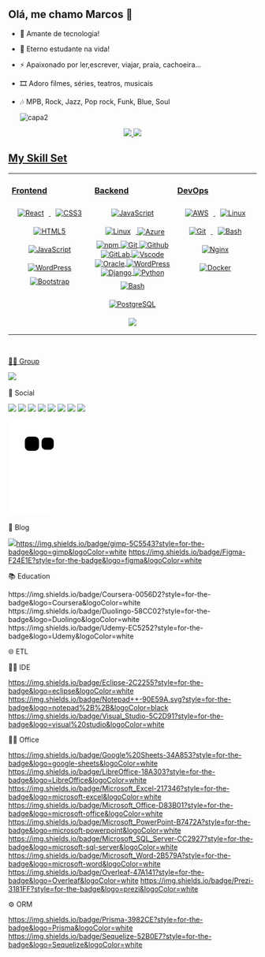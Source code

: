 ## Olá, me chamo Marcos 👋

- 🔭 Amante de tecnologia!                  
- 🌱 Eterno estudante na vida!
- ⚡ Apaixonado por ler,escrever, viajar, praia, cachoeira...
- 🎞  Adoro filmes, séries, teatros, musicais
- 🎶 MPB, Rock, Jazz, Pop rock, Funk, Blue, Soul

  ![capa2](https://user-images.githubusercontent.com/35399145/189922796-5ab06e80-0c41-4764-a4cb-1febd91ec1e8.jpg)
  
  <!--![capalivrov2_Prancheta-1](https://user-images.githubusercontent.com/35399145/189956937-ff5e74c8-fd68-487b-8f36-d70d8a7665f6.jpg)-->

<div align="center">
  <a href="https://github.com/emersoncarneirodasilva">
  <img height="165em" src="https://github-readme-stats.vercel.app/api?username=Maralvo&show_icons=true&theme=blue-green&include_all_commits=true&count_private=true" />
  <img height="165em" src="https://github-readme-stats.vercel.app/api/top-langs/?username=Maralvo&layout=compact&langs_count=7&theme=blue-green" />
</div>

  ## My Skill Set  
<table><tr><td valign="top" width="33%">

### Frontend  
<div align="center">  
<a href="https://reactjs.org/" target="_blank"><img style="margin: 10px" src="https://profilinator.rishav.dev/skills-assets/react-original-wordmark.svg" alt="React" height="50" /></a>  
<a href="https://www.w3schools.com/css/" target="_blank"><img style="margin: 10px" src="https://profilinator.rishav.dev/skills-assets/css3-original-wordmark.svg" alt="CSS3" height="50" /></a>  
<a href="https://en.wikipedia.org/wiki/HTML5" target="_blank"><img style="margin: 10px" src="https://profilinator.rishav.dev/skills-assets/html5-original-wordmark.svg" alt="HTML5" height="50" /></a>  
<a href="https://www.javascript.com/" target="_blank"><img style="margin: 10px" src="https://profilinator.rishav.dev/skills-assets/javascript-original.svg" alt="JavaScript" height="50" /></a>  
<a href="https://www.wp.com/" target="_blank"><img style="margin: 10px" alt="WordPress" height="50" src="https://cdn.jsdelivr.net/gh/devicons/devicon/icons/wordpress/wordpress-original.svg" height="50"/></a> 
<a href="https://www.bootstrap.com/" target="_blank"><img align="center" alt="Bootstrap" height="50" src="https://cdn.jsdelivr.net/gh/devicons/devicon/icons/bootstrap/bootstrap-original.svg" /></a>
</div>

</td><td valign="top" width="33%">

### Backend  
<div align="center">  
<a href="https://www.javascript.com/" target="_blank"><img style="margin: 10px" src="https://profilinator.rishav.dev/skills-assets/javascript-original.svg" alt="JavaScript" height="50" /></a>  
<a href="https://www.linux.org/" target="_blank"><img style="margin: 10px" src="https://profilinator.rishav.dev/skills-assets/linux-original.svg" alt="Linux" height="50" /></a>  
<a href="https://www.azure.com/" target="_blank"><img align="center" alt="Azure" height="30" src="https://cdn.jsdelivr.net/gh/devicons/devicon/icons/azure/azure-original.svg" />
<a href="https://www.npm.com/" target="_blank"><img align="center" alt="npm" height="30" src="https://cdn.jsdelivr.net/gh/devicons/devicon/icons/npm/npm-original-wordmark.svg" />
<a href="https://git.com/" target="_blank"><img align="center" alt="Git" height="30" src="https://cdn.jsdelivr.net/gh/devicons/devicon/icons/git/git-original.svg" />
<a href="https://github.com/" target="_blank"><img align="center" alt="Github" height="30" src="https://cdn.jsdelivr.net/gh/devicons/devicon/icons/github/github-original.svg" />
<a href="https://gitlab.com/" target="_blank"><img align="center" alt="GitLab" height="30" src="https://cdn.jsdelivr.net/gh/devicons/devicon/icons/gitlab/gitlab-original.svg" />
<a href="https://vscode.com/" target="_blank"><img align="center" alt="Vscode" height="30" src="https://cdn.jsdelivr.net/gh/devicons/devicon/icons/vscode/vscode-original.svg" />
  <a href="https://oracle.com/" target="_blank"><img align="center" alt="Oracle" height="30" src="https://cdn.jsdelivr.net/gh/devicons/devicon/icons/oracle/oracle-original.svg" />
  <a href="https://wp.com/" target="_blank"><img align="center" alt="WordPress" height="30"src="https://cdn.jsdelivr.net/gh/devicons/devicon/icons/wordpress/wordpress-original.svg" />
  <a href="https://django.com/" target="_blank"><img align="center" alt="Django" height="30"src="https://cdn.jsdelivr.net/gh/devicons/devicon/icons/django/django-plain.svg" />
  <a href="https://python.com/" target="_blank"><img align="center" alt="Python" height="30" src="https://cdn.jsdelivr.net/gh/devicons/devicon/icons/python/python-original-wordmark.svg" />
<a href="https://www.gnu.org/software/bash/" target="_blank"><img style="margin: 10px" src="https://profilinator.rishav.dev/skills-assets/gnu_bash-icon.svg" alt="Bash" height="50" /></a>  
<a href="https://www.postgresql.org/" target="_blank"><img style="margin: 10px" src="https://profilinator.rishav.dev/skills-assets/postgresql-original-wordmark.svg" alt="PostgreSQL" height="50" /></a>  
 <a href="https://www.redis.com/" target="_blank"><img style="margin: 10px" src="https://img.shields.io/badge/redis-%23DD0031.svg?&style=for-the-badge&logo=redis&logoColor=white height="50"/></a>  

</div>

</td><td valign="top" width="33%">

### DevOps  
<div align="center">  
<a href="https://angularjs.org/" target="_blank"><img style="margin: 10px" src="https://profilinator.rishav.dev/skills-assets/amazonwebservices-original-wordmark.svg" alt="AWS" height="50" /></a>  
<a href="https://www.linux.org/" target="_blank"><img style="margin: 10px" src="https://profilinator.rishav.dev/skills-assets/linux-original.svg" alt="Linux" height="50" /></a>  
<a href="https://github.com/" target="_blank"><img style="margin: 10px" src="https://profilinator.rishav.dev/skills-assets/git-scm-icon.svg" alt="Git" height="50" /></a>  
<a href="https://www.gnu.org/software/bash/" target="_blank"><img style="margin: 10px" src="https://profilinator.rishav.dev/skills-assets/gnu_bash-icon.svg" alt="Bash" height="50" /></a>  
<a href="https://www.nginx.com/" target="_blank"><img style="margin: 10px" src="https://profilinator.rishav.dev/skills-assets/nginx-original.svg" alt="Nginx" height="50" /></a>  
<a href="https://www.docker.com/" target="_blank"><img style="margin: 10px" src="https://profilinator.rishav.dev/skills-assets/docker-original-wordmark.svg" alt="Docker" height="50" /></a>
</div>

</td></tr></table>  
<div style="display: inline_block"><br>  
             

</div>
  
  🤜🤛 Group
  
<div>
    <a href="https://discord.com/channels/@MarcosAlvarenga#8820/"><img src="https://img.shields.io/badge/Discord-7289DA?style=for-the-badge&logo=discord&logoColor=white"></a>

  👨 Social
  <div>
    
  <a href="mailto:marcosalv@gmail.com"><img src="https://img.shields.io/badge/Gmail-D14836?style=for-the-badge&logo=gmail&logoColor=white" target="_blank"></a>
  <a href="https://www.linkedin.com/in/marcos-alvarenga-2bb75015/" target="_blank"><img src="https://img.shields.io/badge/-LinkedIn-%230077B5?style=for-the-badge&logo=linkedin&logoColor=white" target="_blank"></a>
 <a href="tel:+5584999887008"><img src="https://img.shields.io/badge/Telegram-2CA5E0?style=for-the-badge&logo=telegram&logoColor=white" target="_blank"></a>
<a href="https://twitter.com/Maralvo"><img src="https://img.shields.io/badge/Twitter-1DA1F2?style=for-the-badge&logo=twitter&logoColor=white"></a>
  <a href="https://www.instagram.com/maralvo/"><img src="https://img.shields.io/badge/Instagram-E4405F?style=for-the-badge&logo=instagram&logoColor=white"></a>
  <a href="https://independent.academia.edu/MarcosAlvarenga16"><img src="https://img.shields.io/badge/Academia-fff?style=for-the-badge&logo=academia&logoColor=black"></a>
  <a href="https://independent.academia.edu/MarcosAlvarenga16"><img src="https://img.shields.io/badge/GitHub-100000?style=for-the-badge&logo=github&logoColor=white"></a>
  <a href="https://gitlab.com/marcosalv"><img src="https://img.shields.io/badge/GitLab-330F63?style=for-the-badge&logo=gitlab&logoColor=white"></a>
  
![Snake animation](https://github.com/rafaballerini/rafaballerini/blob/output/github-contribution-grid-snake.svg)
 
  </div>
  
  📝 Blog
  <div>
    <a href="https://projetolivropostal.com.br/blog/"><img src="https://img.shields.io/badge/Wordpress-21759B?style=for-the-badge&logo=wordpress&logoColor=white
  </div>
      
      ☁ Cloud
      <div>
      https://img.shields.io/badge/Cloudflare-F38020?style=for-the-badge&logo=Cloudflare&logoColor=white
      https://img.shields.io/badge/Digital_Ocean-0080FF?style=for-the-badge&logo=DigitalOcean&logoColor=white
      https://img.shields.io/badge/Netlify-00C7B7?style=for-the-badge&logo=netlify&logoColor=white
      https://img.shields.io/badge/Oracle-F80000?style=for-the-badge&logo=oracle&logoColor=black
      </div>
   
    <div>
   🖍 Design
      https://img.shields.io/badge/gimp-5C5543?style=for-the-badge&logo=gimp&logoColor=white
      https://img.shields.io/badge/Figma-F24E1E?style=for-the-badge&logo=figma&logoColor=white
   </div>
   
   📚 Education
   <div>
     https://img.shields.io/badge/Coursera-0056D2?style=for-the-badge&logo=Coursera&logoColor=white
     https://img.shields.io/badge/Duolingo-58CC02?style=for-the-badge&logo=Duolingo&logoColor=white
     https://img.shields.io/badge/Udemy-EC5252?style=for-the-badge&logo=Udemy&logoColor=white
   </div>
   
   🌐 ETL
   <div>
     
   </div>

   👩‍💻 IDE
    <div>
     	https://img.shields.io/badge/Eclipse-2C2255?style=for-the-badge&logo=eclipse&logoColor=white
      https://img.shields.io/badge/Notepad++-90E59A.svg?style=for-the-badge&logo=notepad%2B%2B&logoColor=black
      https://img.shields.io/badge/Visual_Studio-5C2D91?style=for-the-badge&logo=visual%20studio&logoColor=white
   </div>
   
   👨‍💻 Office
     <div>
     https://img.shields.io/badge/Google%20Sheets-34A853?style=for-the-badge&logo=google-sheets&logoColor=white
       https://img.shields.io/badge/LibreOffice-18A303?style=for-the-badge&logo=LibreOffice&logoColor=white
       https://img.shields.io/badge/Microsoft_Excel-217346?style=for-the-badge&logo=microsoft-excel&logoColor=white
       https://img.shields.io/badge/Microsoft_Office-D83B01?style=for-the-badge&logo=microsoft-office&logoColor=white
       https://img.shields.io/badge/Microsoft_PowerPoint-B7472A?style=for-the-badge&logo=microsoft-powerpoint&logoColor=white
       https://img.shields.io/badge/Microsoft_SQL_Server-CC2927?style=for-the-badge&logo=microsoft-sql-server&logoColor=white
       https://img.shields.io/badge/Microsoft_Word-2B579A?style=for-the-badge&logo=microsoft-word&logoColor=white
       https://img.shields.io/badge/Overleaf-47A141?style=for-the-badge&logo=Overleaf&logoColor=white
       	https://img.shields.io/badge/Prezi-3181FF?style=for-the-badge&logo=prezi&logoColor=white
   </div>
   
   ⚙️ ORM
     <div>
     https://img.shields.io/badge/Prisma-3982CE?style=for-the-badge&logo=Prisma&logoColor=white
       https://img.shields.io/badge/Sequelize-52B0E7?style=for-the-badge&logo=Sequelize&logoColor=white
   </div>
   
    
